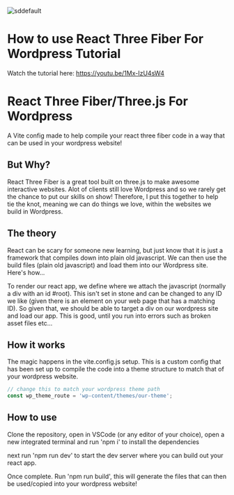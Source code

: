 
![sddefault](https://github.com/lilsugsy/React_Three_Fiber_For_Wordpress/assets/49952277/2fd01087-f1d9-48fc-8203-2aea815529f4)
# How to use React Three Fiber For Wordpress Tutorial
Watch the tutorial here: https://youtu.be/1Mx-IzU4sW4


# React Three Fiber/Three.js For Wordpress
A Vite config made to help compile your react three fiber code in a way that can be used in your wordpress website!

## But Why?
React Three Fiber is a great tool built on three.js to make awesome interactive websites. Alot of clients still love Wordpress and so we rarely get the chance to put our skills on show! Therefore, I put this together to help tie the knot, meaning we can do things we love, within the websites we build in Wordpress.

## The theory
React can be scary for someone new learning, but just know that it is just a framework that compiles down into plain old javascript. We can then use the build files (plain old javascript) and load them into our Wordpress site. Here's how... 

To render our react app, we define where we attach the javascript (normally a div with an id #root). This isn't set in stone and can be changed to any ID we like (given there is an element on your web page that has a matching ID). So given that, we should be able to target a div on our wordpress site and load our app. This is good, until you run into errors such as broken asset files etc...

## How it works
The magic happens in the vite.config.js setup. This is a custom config that has been set up to compile the code into a theme structure to match that of your wordpress website.
```javascript
// change this to match your wordpress theme path
const wp_theme_route = 'wp-content/themes/our-theme';
```

## How to use
Clone the repository, open in VSCode (or any editor of your choice), open a new integrated terminal and run 'npm i' to install the dependencies

next run 'npm run dev' to start the dev server where you can build out your react app.

Once complete. Run 'npm run build', this will generate the files that can then be used/copied into your wordpress website!


